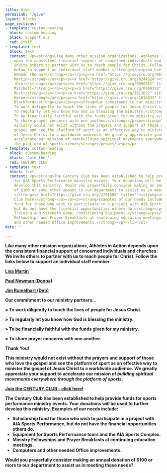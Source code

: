 ```yaml
---
title: Give
permalink: "/give"
layout: blocks
page_sections:
- template: custom-heading
  block: custom-heading
  black: Support our
  red: Staff
- template: text
  block: text
  content: <p><strong>Like many other mission organizations, Athletes in Action depends
    upon the consistent financial support of concerned individuals and churches. We
    invite others to partner with us to reach people for Christ. Follow the links
    below to support an individual staff member.</strong></p><p><a href="https://give.cru.org/0374069"><strong>Paul
    Newman (Donna)</strong></a></p><p><a href="https://give.cru.org/0619401"><strong>Lisa
    Martin</strong></a></p><p><a href="https://give.cru.org/0244524"><strong>Jim Rumelhart
    (Deb)</strong></a></p><p><a href="https://give.cru.org/0998652" title=""><strong>Annie
    Mitchell</strong></a></p><p><a href="https://give.cru.org/0969152" title=""><strong>Naomi
    Rust</strong></a></p><p><a href="https://give.cru.org/1011672" title=""><strong>Brianna
    Harper</strong></a></p><p><a href="https://give.cru.org/1016833" title=""><strong>Cody
    Blackford</strong></a></p><p><strong>Our commitment to our ministry partners...</strong></p><p><strong>»
    To work diligently to touch the lives of people for Jesus Christ.</strong></p><p><strong>»
    To regularly let you know how God is blessing the ministry.</strong></p><p><strong>»
    To be financially faithful with the funds given for my ministry.</strong></p><p><strong>»
    To share prayer concerns with one another.</strong></p><p><strong>Thank You!</strong></p><p><strong>This
    ministry would not exist without the prayers and support of those who love the
    gospel and see the platform of sport as an effective way to minister the gospel
    of Jesus Christ to a worldwide audience. We greatly appreciate your support to
    accelerate our mission of <em>building spiritual movements everywhere through
    the platform of sports.</em></strong></p><p></p><p></p>
- template: custom-heading
  block: custom-heading
  black: 'Join the '
  red: CENTURY CLUB
- template: text
  block: text
  content: <p><strong>The Century Club has been established to help provide funds
    for AIA Sports Performance ministry events. Your donations will be used to further
    develop this ministry. Would you prayerfully consider making an annual donation
    of $100 or some other amount to our department to assist us in meeting these needs?
    </strong><a href="https://give.cru.org/2791500" title=""><strong>Join the Century
    Club here!</strong></a></p><p><strong>Examples of our needs include:</strong></p><ul><li><p><strong>Scholarship
    fund for those who wish to participate in a project with AIA Sports Performance,
    but do not have the financial opportunities others do.</strong></p></li><li><p><strong>Athletic
    Training and Strength &amp; Conditioning Equipment.</strong></p></li><li><p><strong>Ministry
    Fellowships and Prayer Breakfasts at continuing education meetings.</strong></p></li><li><p><strong>Computers
    and other needed Office improvements.</strong></p></li></ul>
date: ''

---
```

**Like many other mission organizations, Athletes in Action depends upon the consistent financial support of concerned individuals and churches. We invite others to partner with us to reach people for Christ. Follow the links below to support an individual staff member.**

[**Lisa Martin**](https://give.cru.org/0619401)

[**Paul Newman (Donna)**](https://give.cru.org/0374069)

[**Jim Rumelhart (Deb)**](https://give.cru.org/0244524)

**Our commitment to our ministry partners...**

**» To work diligently to touch the lives of people for Jesus Christ.**

**» To regularly let you know how God is blessing the ministry.**

**» To be financially faithful with the funds given for my ministry.**

**» To share prayer concerns with one another.**

**Thank You!**

**This ministry would not exist without the prayers and support of those who love the gospel and see the platform of sport as an effective way to minister the gospel of Jesus Christ to a worldwide audience. We greatly appreciate your support to accelerate our mission of _building spiritual movements everywhere through the platform of sports._**

[**Join the CENTURY CLUB - click here!**](https://give.cru.org/2791500)

**The Century Club has been established to help provide funds for sports performance ministry events. Your donations will be used to further develop this ministry. Examples of our needs include:**

* **Scholarship fund for those who wish to participate in a project with AIA Sports Performance, but do not have the financial opportunities others do.**
* **Equipment for Sports Performance tours and the AIA Sports Complex.**
* **Ministry Fellowships and Prayer Breakfasts at continuing education meetings.**
* **Computers and other needed Office improvements.**

**Would you prayerfully consider making an annual donation of $100 or more to our department to assist us in meeting these needs?**